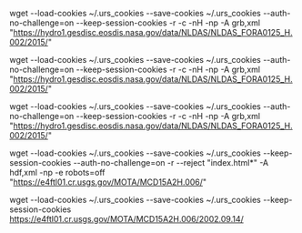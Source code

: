 wget --load-cookies ~/.urs_cookies --save-cookies ~/.urs_cookies --auth-no-challenge=on --keep-session-cookies -r -c -nH -np -A grb,xml "https://hydro1.gesdisc.eosdis.nasa.gov/data/NLDAS/NLDAS_FORA0125_H.002/2015/"

wget --load-cookies ~/.urs_cookies --save-cookies ~/.urs_cookies --auth-no-challenge=on --keep-session-cookies -r -c -nH -np -A grb,xml "https://hydro1.gesdisc.eosdis.nasa.gov/data/NLDAS/NLDAS_FORA0125_H.002/2015/"

wget --load-cookies ~/.urs_cookies --save-cookies ~/.urs_cookies --auth-no-challenge=on --keep-session-cookies -r -c -nH -np -A grb,xml "https://hydro1.gesdisc.eosdis.nasa.gov/data/NLDAS/NLDAS_FORA0125_H.002/2015/"

wget --load-cookies ~/.urs_cookies --save-cookies ~/.urs_cookies --keep-session-cookies --auth-no-challenge=on -r --reject "index.html*" -A hdf,xml -np -e robots=off "https://e4ftl01.cr.usgs.gov/MOTA/MCD15A2H.006/"


wget --load-cookies ~/.urs_cookies --save-cookies ~/.urs_cookies --keep-session-cookies https://e4ftl01.cr.usgs.gov/MOTA/MCD15A2H.006/2002.09.14/